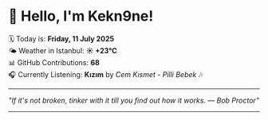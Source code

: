 # 👋 Hello, I'm Kekn9ne!

🗓️ Today is: **Friday, 11 July 2025**  
🌤️ Weather in Istanbul: **☀️   +23°C**  
📊 GitHub Contributions: **68**  
🎧 Currently Listening: **Kızım** by *Cem Kısmet - Pilli Bebek* 🎶

---

_"If it's not broken, tinker with it till you find out how it works. — *Bob Proctor*"_

---
